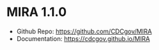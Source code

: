 
# MIRA 1.1.0
* Github Repo: https://github.com/CDCgov/MIRA
* Documentation: https://cdcgov.github.io/MIRA
